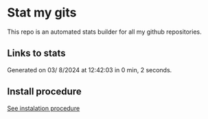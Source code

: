 # Stat my gits

This repo is an automated stats builder for all my github repositories.

## Links to stats


Generated on 03/ 8/2024 at 12:42:03 in 0 min, 2 seconds.

## Install procedure

[See instalation procedure](./src/install.md)

